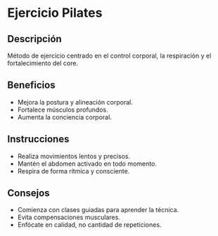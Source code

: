 # Ejercicio Pilates

## Descripción
Método de ejercicio centrado en el control corporal, la respiración y el fortalecimiento del core.

## Beneficios
- Mejora la postura y alineación corporal.
- Fortalece músculos profundos.
- Aumenta la conciencia corporal.

## Instrucciones
- Realiza movimientos lentos y precisos.
- Mantén el abdomen activado en todo momento.
- Respira de forma rítmica y consciente.

## Consejos
- Comienza con clases guiadas para aprender la técnica.
- Evita compensaciones musculares.
- Enfócate en calidad, no cantidad de repeticiones.